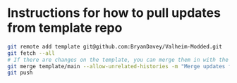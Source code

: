 # Instructions for how to pull updates from template repo

```bash
git remote add template git@github.com:BryanDavey/Valheim-Modded.git
git fetch --all
# If there are changes on the template, you can merge them in with the following command:
git merge template/main --allow-unrelated-histories -m "Merge updates from template repo"
git push
```
